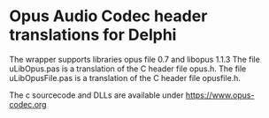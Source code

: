 Opus Audio Codec header translations for Delphi
===============================================

The wrapper supports libraries opus file 0.7 and libopus 1.1.3 
The file uLibOpus.pas is a translation of the C header file opus.h.
The file uLibOpusFile.pas is a translation of the C header file opusfile.h.

The c sourcecode and DLLs are available under https://www.opus-codec.org